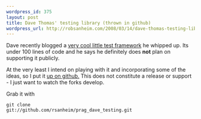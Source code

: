 ```yaml
--- 
wordpress_id: 375
layout: post
title: Dave Thomas' testing library (thrown in github)
wordpress_url: http://robsanheim.com/2008/03/14/dave-thomas-testing-library-thrown-in-github/
---
```

Dave recently blogged a <a href="http://pragdave.blogs.pragprog.com/pragdave/2008/03/playing-with-a.html">very cool little test framework</a> he whipped up.  Its under 100 lines of code and he says he definitely does <strong>not</strong> plan on supporting it publicly.  

At the very least I intend on playing with it and incorporating some of the ideas, so I put it <a href="http://github.com/rsanheim/prag_dave_testing/tree/master">up on github.</a>  This does not constitute a release or support - I just want to watch the forks develop.

Grab it with <pre><code>git clone git://github.com/rsanheim/prag_dave_testing.git</code></pre>
